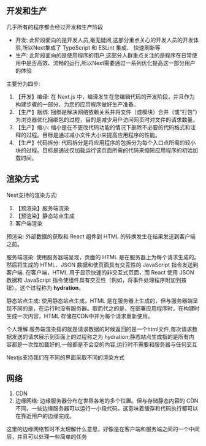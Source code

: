 ## 开发和生产

几乎所有的程序都会经过开发和生产阶段  

- 开发: 此阶段面向的是开发人员,毫无疑问,这部分重点关心的开发人员的开发体验,所以Next集成了 TypeScript 和 ESLint 集成、 快速刷新等  
- 生产: 此阶段面向的是使用程序的用户,这部分人群重点关注的是程序在日常使用中是否高效、流畅的运行,所以Next需要通过一系列优化提高这一部分用户的体验

主要分为四步:  
1. 【开发】编译: 在 Next.js 中，编译发生在您编辑代码的开发阶段，并且作为构建步骤的一部分，为您的应用程序做好生产准备。
2. 【生产】捆绑: 捆绑是解决网络依赖关系并将文件（或模块）合并（或“打包”）为浏览器优化捆绑包的过程，目的是减少用户访问网页时对文件的请求数量。
3. 【生产】缩小: 缩小是在不更改代码功能的情况下删除不必要的代码格式和注释的过程。目标是通过减小文件大小来提高应用程序的性能。
4. 【生产】代码拆分: 代码拆分是将应用程序的包拆分为每个入口点所需的较小块的过程。目标是通过仅加载运行该页面所需的代码来缩短应用程序的初始加载时间。

## 渲染方式
Next支持的渲染方式:  
1. 【预渲染】服务端渲染
2. 【预渲染】静态站点生成
3. 客户端渲染

预渲染: 外部数据的获取和 React 组件到 HTML 的转换发生在结果发送到客户端之前。  

服务端渲染: 使用服务器端呈现，页面的 HTML 是在服务器上为每个请求生成的。然后将生成的 HTML、JSON 数据和使页面具有交互性的 JavaScript 指令发送到客户端. 在客户端，HTML 用于显示快速的非交互式页面，而 React 使用 JSON 数据和 JavaScript 指令使组件具有交互性（例如，将事件处理程序附加到按钮）。这个过程称为 **hydration**。  

静态站点生成: 使用静态站点生成，HTML 是在服务器上生成的，但与服务器端呈现不同的是，在运行时没有服务器。取而代之的是，在部署应用程序时，在构建时生成一次内容，HTML 存储在CDN中并为每个请求重新使用。

个人理解 服务端渲染指的就是请求数据的时候返回的是一个html文件,每次请求数据发送的请求展示到页面上的过程称之为 hydration;静态站点生成指的是所有内容都是一次性加载好的,一般都是不会变的内容,运行时不需要和服务器与任何交互  

Nextjs支持我们在不同的界面采取不同的渲染方式 

## 网络

1. CDN
2. 边缘网络: 边缘服务器分布在世界各地的多个位置。但与存储静态内容的 CDN 不同，一些边缘服务器可以运行一小段代码。这意味着缓存和代码执行都可以在靠近用户的边缘完成。

这里的边缘网络暂时不太理解什么意思，好像是在客户端和服务端之间的一个中间层，并且可以处理一些简单的任务
